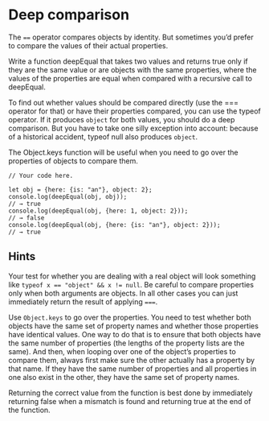 # Deep comparison

The `==` operator compares objects by identity. But sometimes you’d prefer to compare the values of their actual properties.

Write a function deepEqual that takes two values and returns true only if they are the same value or are objects with the same properties, where the values of the properties are equal when compared with a recursive call to deepEqual.

To find out whether values should be compared directly (use the === operator for that) or have their properties compared, you can use the typeof operator. If it produces `object` for both values, you should do a deep comparison. But you have to take one silly exception into account: because of a historical accident, typeof null also produces `object`.

The Object.keys function will be useful when you need to go over the properties of objects to compare them.

```
// Your code here.

let obj = {here: {is: "an"}, object: 2};
console.log(deepEqual(obj, obj));
// → true
console.log(deepEqual(obj, {here: 1, object: 2}));
// → false
console.log(deepEqual(obj, {here: {is: "an"}, object: 2}));
// → true
```



























## Hints

Your test for whether you are dealing with a real object will look something like `typeof x == "object" && x != null`. Be careful to compare properties only when both arguments are objects. In all other cases you can just immediately return the result of applying `===`.

Use `Object.keys` to go over the properties. You need to test whether both objects have the same set of property names and whether those properties have identical values. One way to do that is to ensure that both objects have the same number of properties (the lengths of the property lists are the same). And then, when looping over one of the object’s properties to compare them, always first make sure the other actually has a property by that name. If they have the same number of properties and all properties in one also exist in the other, they have the same set of property names.

Returning the correct value from the function is best done by immediately returning false when a mismatch is found and returning true at the end of the function.
